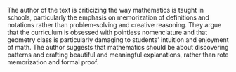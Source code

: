 The author of the text is criticizing the way mathematics is taught in schools, particularly the emphasis on memorization of definitions and notations rather than problem-solving and creative reasoning. They argue that the curriculum is obsessed with pointless nomenclature and that geometry class is particularly damaging to students' intuition and enjoyment of math. The author suggests that mathematics should be about discovering patterns and crafting beautiful and meaningful explanations, rather than rote memorization and formal proof.
